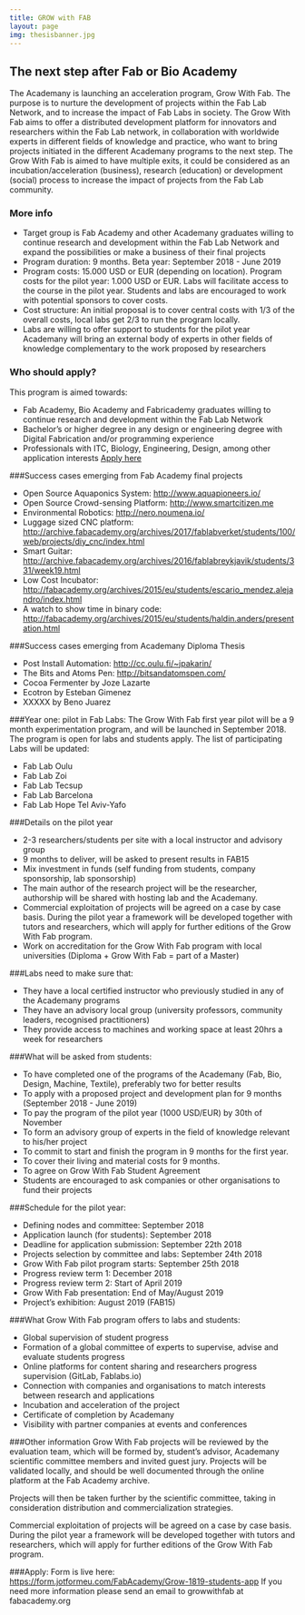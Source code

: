 ```yaml
---
title: GROW with FAB
layout: page
img: thesisbanner.jpg
---
```


## The next step after Fab or Bio Academy

The Academany is launching an acceleration program, Grow With Fab. The purpose is to nurture the development of projects within the Fab Lab Network, and to increase the impact of Fab Labs in society. The Grow With Fab aims to offer a distributed development platform for innovators and researchers within the Fab Lab network, in collaboration with worldwide experts in different fields of knowledge and practice, who want to bring projects initiated in the different Academany programs to the next step. The Grow With Fab is aimed to have multiple exits, it could be considered as an incubation/acceleration (business), research (education) or development (social) process to increase the impact of projects from the Fab Lab community.


### More info
* Target group is Fab Academy and other Academany graduates willing to continue research and development within the Fab Lab Network and expand the possibilities or make a business of their final projects
* Program duration: 9 months. Beta year: September 2018 - June 2019
* Program costs: 15.000 USD or EUR (depending on location). Program costs for the pilot year: 1.000 USD or EUR. Labs will facilitate access to the course in the pilot year. Students and labs are encouraged to work with potential sponsors to cover costs.
* Cost structure: An initial proposal is to cover central costs with 1/3 of the overall costs, local labs get 2/3 to run the program locally.
* Labs are willing to offer support to students for the pilot year
Academany will bring an external body of experts in other fields of knowledge complementary to the work proposed by researchers


### Who should apply?
This program is aimed towards:
* Fab Academy, Bio Academy and Fabricademy graduates willing to continue research and development within the Fab Lab Network
* Bachelor’s or higher degree in any design or engineering degree with Digital Fabrication and/or programming experience
* Professionals with ITC, Biology, Engineering, Design, among other application interests
[Apply here](https://form.jotformeu.com/FabAcademy/Grow-1819-students-app)

###Success cases emerging from Fab Academy final projects
* Open Source Aquaponics System: http://www.aquapioneers.io/
* Open Source Crowd-sensing Platform: http://www.smartcitizen.me
* Environmental Robotics: http://nero.noumena.io/
* Luggage sized CNC platform: http://archive.fabacademy.org/archives/2017/fablabverket/students/100/web/projects/diy_cnc/index.html
* Smart Guitar: http://archive.fabacademy.org/archives/2016/fablabreykjavik/students/331/week19.html
* Low Cost Incubator: http://fabacademy.org/archives/2015/eu/students/escario_mendez.alejandro/index.html
* A watch to show time in binary code: http://fabacademy.org/archives/2015/eu/students/haldin.anders/presentation.html

###Success cases emerging from Academany Diploma Thesis
* Post Install Automation: http://cc.oulu.fi/~jpakarin/
* The Bits and Atoms Pen: http://bitsandatomspen.com/
* Cocoa Fermenter by Joze Lazarte
* Ecotron by Esteban Gimenez
* XXXXX by Beno Juarez

###Year one: pilot in Fab Labs:
The Grow With Fab first year pilot will be a 9 month experimentation program, and will be launched in September 2018. The program is open for labs and students apply.  The list of participating Labs will be updated:
* Fab Lab Oulu
* Fab Lab Zoi
* Fab Lab Tecsup
* Fab Lab Barcelona
* Fab Lab Hope Tel Aviv-Yafo

###Details on the pilot year
* 2-3 researchers/students per site with a local instructor and advisory group
* 9 months to deliver, will be asked to present results in FAB15
* Mix investment in funds (self funding from students, company sponsorship, lab sponsorship)
* The main author of the research project will be the researcher, authorship will be shared with hosting lab and the Academany.
* Commercial exploitation of projects will be agreed on a case by case basis. During the pilot year a framework will be developed together with tutors and researchers, which will apply for further editions of the Grow With Fab program.
* Work on accreditation for the Grow With Fab program with local universities (Diploma + Grow With Fab = part of a Master)

###Labs need to make sure that:
* They have a local certified instructor who previously studied in any of the Academany programs
* They have an advisory local group (university professors, community leaders, recognised practitioners)
* They provide access to machines and working space at least 20hrs a week for researchers

###What will be asked from students:
* To have completed one of the programs of the Academany (Fab, Bio, Design, Machine, Textile), preferably two for better results
* To apply with a proposed project and development plan for 9 months (September 2018 - June 2019)
* To pay the program of the pilot year (1000 USD/EUR) by 30th of November
* To form an advisory group of experts in the field of knowledge relevant to his/her project
* To commit to start and finish the program in 9 months for the first year.
* To cover their living and material costs for 9 months.
* To agree on Grow With Fab Student Agreement
* Students are encouraged to ask companies or other organisations to fund their projects

###Schedule for the pilot year:
* Defining nodes and committee: September 2018
* Application launch (for students): September 2018
* Deadline for application submission: September 22th 2018
* Projects selection by committee and labs: September 24th 2018
* Grow With Fab pilot program starts: September 25th 2018
* Progress review term 1: December 2018
* Progress review term 2: Start of April 2019
* Grow With Fab presentation: End of May/August 2019
* Project’s exhibition: August 2019 (FAB15)

###What Grow With Fab program offers to labs and students:
* Global supervision of student progress
* Formation of a global committee of experts to supervise, advise and evaluate students progress
* Online platforms for content sharing and researchers progress supervision (GitLab, Fablabs.io)
* Connection with companies and organisations to match interests between research and applications
* Incubation and acceleration of the project
* Certificate of completion by Academany
* Visibility with partner companies at events and conferences

###Other information
Grow With Fab projects will be reviewed by the evaluation team, which will be formed by, student’s advisor, Academany scientific committee members and invited guest jury. Projects will be validated locally, and should be well documented through the online platform at the Fab Academy archive.

Projects will then be taken further by the scientific committee, taking in consideration distribution and commercialization strategies.

Commercial exploitation of projects will be agreed on a case by case basis. During the pilot year a framework will be developed together with tutors and researchers, which will apply for further editions of the Grow With Fab program.

###Apply:
Form is live here: https://form.jotformeu.com/FabAcademy/Grow-1819-students-app
If you need more information please send an email to growwithfab at fabacademy.org
